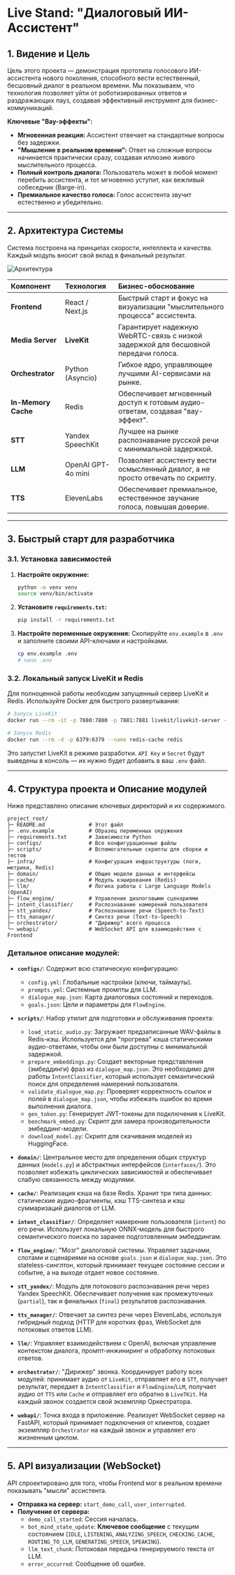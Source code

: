 # Live Stand: "Диалоговый ИИ-Ассистент"

## 1. Видение и Цель

Цель этого проекта — демонстрация прототипа голосового ИИ-ассистента нового поколения, способного вести естественный, бесшовный диалог в реальном времени. Мы показываем, что технология позволяет уйти от роботизированных ответов и раздражающих пауз, создавая эффективный инструмент для бизнес-коммуникаций.

**Ключевые "Вау-эффекты":**

*   **Мгновенная реакция:** Ассистент отвечает на стандартные вопросы без задержки.
*   **"Мышление в реальном времени":** Ответ на сложные вопросы начинается практически сразу, создавая иллюзию живого мыслительного процесса.
*   **Полный контроль диалога:** Пользователь может в любой момент перебить ассистента, и тот мгновенно уступит, как вежливый собеседник (Barge-in).
*   **Премиальное качество голоса:** Голос ассистента звучит естественно и убедительно.

---

## 2. Архитектура Системы

Система построена на принципах скорости, интеллекта и качества. Каждый модуль вносит свой вклад в финальный результат.

![Архитектура](https://i.imgur.com/your-architecture-diagram.png) <!-- Замените на реальную диаграмму -->

| Компонент | Технология | Бизнес-обоснование |
| :--- | :--- | :--- |
| **Frontend** | React / Next.js | Быстрый старт и фокус на визуализации "мыслительного процесса" ассистента. |
| **Media Server**| **LiveKit** | Гарантирует надежную WebRTC-связь с низкой задержкой для бесшовной передачи голоса. |
| **Orchestrator**| Python (Asyncio) | Гибкое ядро, управляющее лучшими AI-сервисами на рынке. |
| **In-Memory Cache**| Redis | Обеспечивает мгновенный доступ к готовым аудио-ответам, создавая "вау-эффект". |
| **STT** | Yandex SpeechKit | Лучшее на рынке распознавание русской речи с минимальной задержкой. |
| **LLM** | OpenAI GPT-4o mini | Позволяет ассистенту вести осмысленный диалог, а не просто отвечать по скрипту. |
| **TTS** | ElevenLabs | Обеспечивает премиальное, естественное звучание голоса, повышая доверие. |

---

## 3. Быстрый старт для разработчика

### 3.1. Установка зависимостей

1.  **Настройте окружение:**
    ```bash
    python -m venv venv
    source venv/bin/activate
    ```

2.  **Установите `requirements.txt`:**
    ```bash
    pip install -r requirements.txt
    ```

3.  **Настройте переменные окружения:**
    Скопируйте `env.example` в `.env` и заполните своими API-ключами и настройками.
    ```bash
    cp env.example .env
    # nano .env
    ```

### 3.2. Локальный запуск LiveKit и Redis

Для полноценной работы необходим запущенный сервер LiveKit и Redis.
Используйте Docker для быстрого развертывания:

```bash
# Запуск LiveKit
docker run --rm -it -p 7880:7880 -p 7881:7881 livekit/livekit-server --dev

# Запуск Redis
docker run --rm -d -p 6379:6379 --name redis-cache redis
```

Это запустит LiveKit в режиме разработки. `API Key` и `Secret` будут выведены в консоль — их нужно будет добавить в ваш `.env` файл.

---

## 4. Структура проекта и Описание модулей

Ниже представлено описание ключевых директорий и их содержимого.

```
project_root/
├─ README.md              # Этот файл
├─ .env.example           # Образец переменных окружения
├─ requirements.txt       # Зависимости Python
├─ configs/               # Все конфигурационные файлы
├─ scripts/               # Вспомогательные скрипты для сборки и тестов
├─ infra/                 # Конфигурация инфраструктуры (логи, метрики, Redis)
├─ domain/                # Общие модели данных и интерфейсы
├─ cache/                 # Модуль кэширования (Redis)
├─ llm/                   # Логика работы с Large Language Models (OpenAI)
├─ flow_engine/           # Управление диалоговыми сценариями
├─ intent_classifier/     # Распознавание намерений пользователя
├─ stt_yandex/            # Распознавание речи (Speech-to-Text)
├─ tts_manager/           # Синтез речи (Text-to-Speech)
├─ orchestrator/          # "Дирижер" всего процесса
└─ webapi/                # WebSocket API для взаимодействия с Frontend
```

### Детальное описание модулей:

*   **`configs/`**: Содержит всю статическую конфигурацию:
    *   `config.yml`: Глобальные настройки (ключи, таймауты).
    *   `prompts.yml`: Системные промпты для LLM.
    *   `dialogue_map.json`: Карта диалоговых состояний и переходов.
    *   `goals.json`: Цели и параметры для `FlowEngine`.

*   **`scripts/`**: Набор утилит для подготовки и обслуживания проекта:
    *   `load_static_audio.py`: Загружает предзаписанные WAV-файлы в Redis-кэш. Используется для "прогрева" кэша статическими аудио-ответами, чтобы они были доступны с минимальной задержкой.
    *   `prepare_embeddings.py`: Создает векторные представления (эмбеддинги) фраз из `dialogue_map.json`. Это необходимо для работы `IntentClassifier`, который использует семантический поиск для определения намерений пользователя.
    *   `validate_dialogue_map.py`: Проверяет корректность ссылок и полей в `dialogue_map.json`, чтобы избежать ошибок во время выполнения диалога.
    *   `gen_token.py`: Генерирует JWT-токены для подключения к LiveKit.
    *   `benchmark_embed.py`: Скрипт для замера производительности эмбеддинг-модели.
    *   `download_model.py`: Скрипт для скачивания моделей из HuggingFace.

*   **`domain/`**: Центральное место для определения общих структур данных (`models.py`) и абстрактных интерфейсов (`interfaces/`). Это позволяет избежать циклических зависимостей и обеспечивает слабую связанность между модулями.

*   **`cache/`**: Реализация кэша на базе Redis. Хранит три типа данных: статические аудио-фрагменты, кэш TTS-синтеза и кэш суммаризаций диалогов от LLM.

*   **`intent_classifier/`**: Определяет намерение пользователя (`intent`) по его речи. Использует локальную ONNX-модель для быстрого семантического поиска по заранее подготовленным эмбеддингам.

*   **`flow_engine/`**: "Мозг" диалоговой системы. Управляет задачами, слотами и сценариями на основе `goals.json` и `dialogue_map.json`. Это stateless-синглтон, который принимает текущее состояние сессии и событие, а на выходе отдает новое состояние.

*   **`stt_yandex/`**: Модуль для потокового распознавания речи через Yandex SpeechKit. Обеспечивает получение как промежуточных (`partial`), так и финальных (`final`) результатов распознавания.

*   **`tts_manager/`**: Отвечает за синтез речи через ElevenLabs, используя гибридный подход (HTTP для коротких фраз, WebSocket для потоковых ответов LLM).

*   **`llm/`**: Управляет взаимодействием с OpenAI, включая управление контекстом диалога, промпт-инжиниринг и обработку потоковых ответов.

*   **`orchestrator/`**: "Дирижер" звонка. Координирует работу всех модулей: принимает аудио от `LiveKit`, отправляет его в `STT`, получает результат, передает в `IntentClassifier` и `FlowEngine`/`LLM`, получает аудио от `TTS` или `Cache` и отправляет его обратно в `LiveTKit`. На каждый звонок создается свой экземпляр Оркестратора.

*   **`webapi/`**: Точка входа в приложение. Реализует WebSocket сервер на FastAPI, который принимает подключения от клиентов, создает экземпляр `Orchestrator` на каждый звонок и управляет его жизненным циклом.

---

## 5. API визуализации (WebSocket)

API спроектировано для того, чтобы Frontend мог в реальном времени показывать "мысли" ассистента.

*   **Отправка на сервер:** `start_demo_call`, `user_interrupted`.
*   **Получение от сервера:**
    *   `demo_call_started`: Сессия началась.
    *   `bot_mind_state_update`: **Ключевое сообщение** с текущим состоянием (`IDLE`, `LISTENING`, `ANALYZING_SPEECH`, `CHECKING_CACHE`, `ROUTING_TO_LLM`, `GENERATING_SPEECH`, `SPEAKING`).
    *   `llm_text_chunk`: Потоковая передача генерируемого текста от LLM.
    *   `error_occurred`: Сообщение об ошибке.